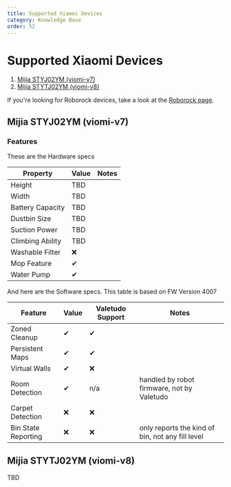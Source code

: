 ```yaml
---
title: Supported Xiamoi Devices
category: Knowledge Base
order: 52
---
```

# Supported Xiaomi Devices
1. [Mijia STYJ02YM (viomi-v7)](#viomi-v7)
2. [Mijia STYTJ02YM (viomi-v8)](#viomi-v8)

If you're looking for Roborock devices, take a look at the [Roborock page](supported-roborock-devices).

## Mijia STYJ02YM (viomi-v7) <a name="viomi-v7"></a>

### Features
These are the Hardware specs

| Property         | Value    | Notes |
|------------------|----------|-------|
| Height           | TBD      |       |
| Width            | TBD      |       |
| Battery Capacity | TBD      |       |
| Dustbin Size     | TBD      |       |
| Suction Power    | TBD      |       |
| Climbing Ability | TBD      |       |
| Washable Filter  | ❌        |       |
| Mop Feature      | ✔        |       |
| Water Pump       | ✔        |       |

And here are the Software specs.
This table is based on FW Version 4007

| Feature             | Value | Valetudo Support | Notes                                                                       |
|---------------------|-------|------------------|-----------------------------------------------------------------------------|
| Zoned Cleanup       | ✔     | ✔                |                                                                             |
| Persistent Maps     | ✔     | ✔                |                                                                             |
| Virtual Walls       | ✔     | ❌                |                                                                             |
| Room Detection      | ✔     | n/a              | handled by robot firmware, not by Valetudo                                  |
| Carpet Detection    | ❌     | ❌                |                                                                             |
| Bin State Reporting | ❌     | ❌                | only reports the kind of bin, not any fill level                            |

## Mijia STYTJ02YM (viomi-v8) <a name="viomi-v8"></a>

TBD
